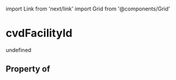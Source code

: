 import Link from 'next/link'
import Grid from '@components/Grid'

# cvdFacilityId

undefined

## Property of



